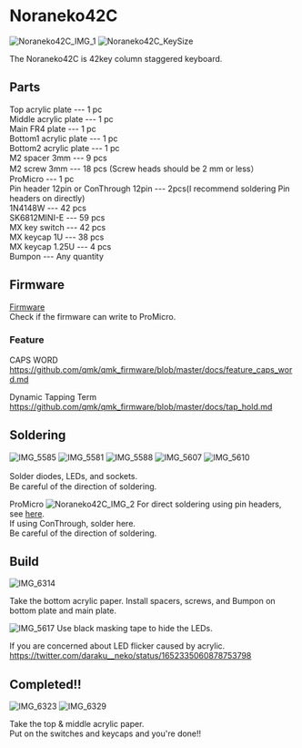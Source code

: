 # Noraneko42C  
![Noraneko42C_IMG_1](https://user-images.githubusercontent.com/5214078/196882903-22b1fa8a-44e3-4212-9d38-8bedc18b1d12.jpg)
![Noraneko42C_KeySize](https://user-images.githubusercontent.com/5214078/196393201-60cdc355-7164-41e4-bd3a-4421e170aeed.png)

The Noraneko42C is 42key column staggered keyboard.  

## Parts  

Top acrylic plate --- 1 pc  
Middle acrylic plate --- 1 pc   
Main FR4 plate --- 1 pc  
Bottom1 acrylic plate --- 1 pc    
Bottom2 acrylic plate --- 1 pc  
M2 spacer 3mm --- 9 pcs  
M2 screw 3mm --- 18 pcs  (Screw heads should be 2 mm or less）  
ProMicro --- 1 pc   
Pin header 12pin or ConThrough 12pin --- 2pcs(I recommend soldering Pin headers on directly)  
1N4148W --- 42 pcs   
SK6812MINI-E --- 59 pcs  
MX key switch --- 42 pcs   
MX keycap 1U --- 38 pcs  
MX keycap 1.25U --- 4 pcs  
Bumpon --- Any quantity 

## Firmware
[Firmware](https://remap-keys.app/catalog/JTTxjKkMqxEu2fk1qpag/firmware)  
Check if the firmware can write to ProMicro.

### Feature
CAPS WORD  
https://github.com/qmk/qmk_firmware/blob/master/docs/feature_caps_word.md   

Dynamic Tapping Term   
https://github.com/qmk/qmk_firmware/blob/master/docs/tap_hold.md  

## Soldering

![IMG_5585](https://user-images.githubusercontent.com/5214078/196370976-1ae8f0df-43c9-4802-8a62-8c840f756a45.png)
![IMG_5581](https://user-images.githubusercontent.com/5214078/196371191-c7ead6e2-4079-453d-a283-1d54c83db36f.png)
![IMG_5588](https://user-images.githubusercontent.com/5214078/196371378-a40fc202-53ea-49b4-a9e6-ca88323a2bc1.png)
![IMG_5607](https://user-images.githubusercontent.com/5214078/196380054-ba2779cc-2d44-4c17-8769-0dd8c82033f4.jpeg)
![IMG_5610](https://user-images.githubusercontent.com/5214078/196380073-f1c55c8b-3322-45ab-a98f-bbc642c20780.jpeg)

Solder diodes, LEDs, and sockets.　  
Be careful of the direction of soldering.

ProMicro
![Noraneko42C_IMG_2](https://user-images.githubusercontent.com/5214078/194799234-a3ef62dd-bfc3-4b87-ab35-2c0d2923196e.jpeg)
For direct soldering using pin headers, see [here](https://kbdbuild.vercel.app/blog/yamada_pro_micro).  
If using ConThrough, solder here.  
Be careful of the direction of soldering.  

## Build
![IMG_6314](https://user-images.githubusercontent.com/5214078/196375298-ba2583eb-2736-472f-bc3e-64dff0c26f3b.png)

Take the bottom acrylic paper.
Install spacers, screws, and Bumpon on bottom plate and main plate.

![IMG_5617](https://user-images.githubusercontent.com/5214078/196375780-c3ffb541-0a2e-47f8-bfd1-9453e8ca8521.jpg)
Use black masking tape to hide the LEDs.

If you are concerned about LED flicker caused by acrylic.  
https://twitter.com/daraku__neko/status/1652335060878753798

## Completed!!
![IMG_6323](https://user-images.githubusercontent.com/5214078/196386005-e37d383a-50cc-4467-bee8-0927a232b3dd.jpeg)
![IMG_6329](https://user-images.githubusercontent.com/5214078/196386015-f20594ee-d489-467e-98a4-e742261f586a.jpeg)

Take the top & middle acrylic paper.  
Put on the switches and keycaps and you're done!!
